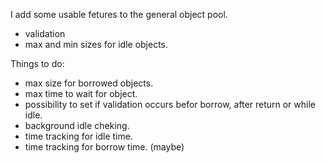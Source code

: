 I add some usable fetures to the general object pool.
- validation
- max and min sizes for idle objects.

Things to do:
- max size for borrowed objects.
- max time to wait for object.
- possibility to set if validation occurs befor borrow, after return or while idle.
- background idle cheking.
- time tracking for idle time.
- time tracking for borrow time. (maybe)